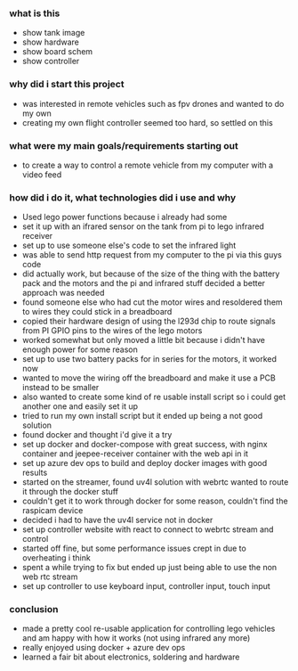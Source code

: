 ### what is this 
- show tank image
- show hardware
- show board schem
- show controller

### why did i start this project
- was interested in remote vehicles such as fpv drones and wanted to do my own
- creating my own flight controller seemed too hard, so settled on this

### what were my main goals/requirements starting out
- to create a way to control a remote vehicle from my computer with a video feed

### how did i do it, what technologies did i use and why
- Used lego power functions because i already had some
- set it up with an ifrared sensor on the tank from pi to lego infrared receiver
- set up to use someone else's code to set the infrared light 
- was able to send http request from my computer to the pi via this guys code
- did actually work, but because of the size of the thing with the battery pack and the motors and the pi and infrared stuff decided a better approach was needed
- found someone else who had cut the motor wires and resoldered them to wires they could stick in a breadboard
- copied their hardware design of using the l293d chip to route signals from PI GPIO pins to the wires of the lego motors
- worked somewhat but only moved a little bit because i didn't have enough power for some reason
- set up to use two battery packs for in series for the motors, it worked now
- wanted to move the wiring off the breadboard and make it use a PCB instead to be smaller
- also wanted to create some kind of re usable install script so i could get another one and easily set it up
- tried to run my own install script but it ended up being a not good solution
- found docker and thought i'd give it a try
- set up docker and docker-compose with great success, with nginx container and jeepee-receiver container with the web api in it
- set up azure dev ops to build and deploy docker images with good results
- started on the streamer, found uv4l solution with webrtc wanted to route it through the docker stuff 
- couldn't get it to work through docker for some reason, couldn't find the raspicam device
- decided i had to have the uv4l service not in docker
- set up controller website with react to connect to webrtc stream and control
- started off fine, but some performance issues crept in due to overheating i think
- spent a while trying to fix but ended up just being able to use the non web rtc stream
- set up controller to use keyboard input, controller input, touch input

### conclusion
- made a pretty cool re-usable application for controlling lego vehicles and am happy with how it works (not using infrared any more)
- really enjoyed using docker + azure dev ops
- learned a fair bit about electronics, soldering and hardware